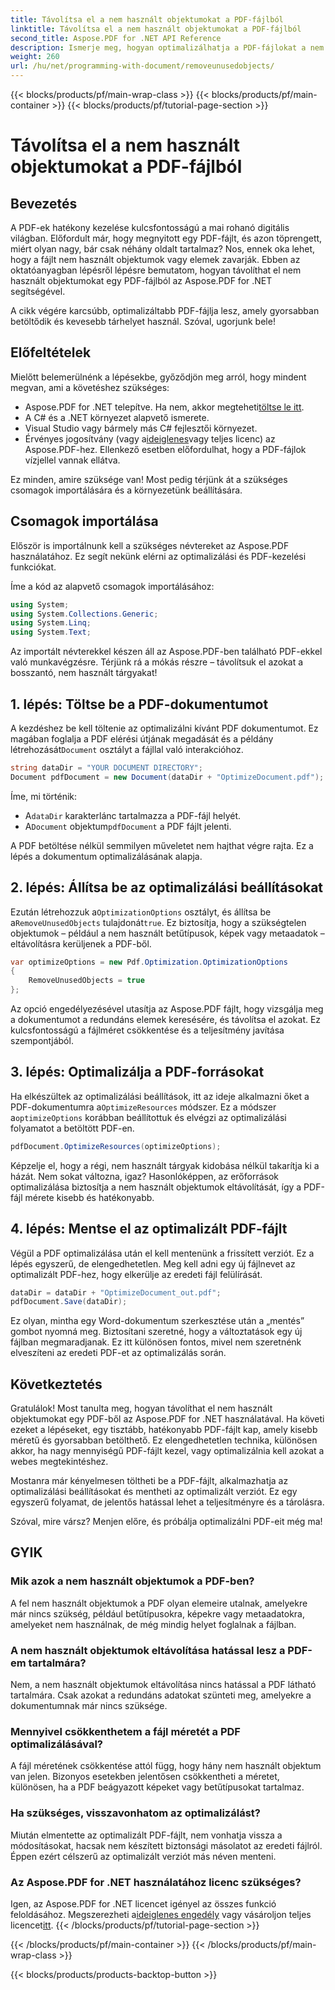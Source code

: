 ```yaml
---
title: Távolítsa el a nem használt objektumokat a PDF-fájlból
linktitle: Távolítsa el a nem használt objektumokat a PDF-fájlból
second_title: Aspose.PDF for .NET API Reference
description: Ismerje meg, hogyan optimalizálhatja a PDF-fájlokat a nem használt objektumok eltávolításával az Aspose.PDF for .NET segítségével. Útmutató lépésről lépésre a fájlméret csökkentésére és a teljesítmény javítására.
weight: 260
url: /hu/net/programming-with-document/removeunusedobjects/
---
```


{{< blocks/products/pf/main-wrap-class >}}
{{< blocks/products/pf/main-container >}}
{{< blocks/products/pf/tutorial-page-section >}}

# Távolítsa el a nem használt objektumokat a PDF-fájlból

## Bevezetés

A PDF-ek hatékony kezelése kulcsfontosságú a mai rohanó digitális világban. Előfordult már, hogy megnyitott egy PDF-fájlt, és azon töprengett, miért olyan nagy, bár csak néhány oldalt tartalmaz? Nos, ennek oka lehet, hogy a fájlt nem használt objektumok vagy elemek zavarják. Ebben az oktatóanyagban lépésről lépésre bemutatom, hogyan távolíthat el nem használt objektumokat egy PDF-fájlból az Aspose.PDF for .NET segítségével. 

A cikk végére karcsúbb, optimalizáltabb PDF-fájlja lesz, amely gyorsabban betöltődik és kevesebb tárhelyet használ. Szóval, ugorjunk bele!

## Előfeltételek

Mielőtt belemerülnénk a lépésekbe, győződjön meg arról, hogy mindent megvan, ami a követéshez szükséges:

-  Aspose.PDF for .NET telepítve. Ha nem, akkor megteheti[töltse le itt](https://releases.aspose.com/pdf/net/).
- A C# és a .NET környezet alapvető ismerete.
- Visual Studio vagy bármely más C# fejlesztői környezet.
-  Érvényes jogosítvány (vagy a[ideiglenes](https://purchase.aspose.com/temporary-license/)vagy teljes licenc) az Aspose.PDF-hez. Ellenkező esetben előfordulhat, hogy a PDF-fájlok vízjellel vannak ellátva.
  
Ez minden, amire szüksége van! Most pedig térjünk át a szükséges csomagok importálására és a környezetünk beállítására.

## Csomagok importálása

Először is importálnunk kell a szükséges névtereket az Aspose.PDF használatához. Ez segít nekünk elérni az optimalizálási és PDF-kezelési funkciókat.

Íme a kód az alapvető csomagok importálásához:

```csharp
using System;
using System.Collections.Generic;
using System.Linq;
using System.Text;
```

Az importált névterekkel készen áll az Aspose.PDF-ben található PDF-ekkel való munkavégzésre. Térjünk rá a mókás részre – távolítsuk el azokat a bosszantó, nem használt tárgyakat!

## 1. lépés: Töltse be a PDF-dokumentumot

 A kezdéshez be kell töltenie az optimalizálni kívánt PDF dokumentumot. Ez magában foglalja a PDF elérési útjának megadását és a példány létrehozását`Document` osztályt a fájllal való interakcióhoz.

```csharp
string dataDir = "YOUR DOCUMENT DIRECTORY";
Document pdfDocument = new Document(dataDir + "OptimizeDocument.pdf");
```

Íme, mi történik:
-  A`dataDir` karakterlánc tartalmazza a PDF-fájl helyét.
-  A`Document` objektum`pdfDocument` a PDF fájlt jelenti.

A PDF betöltése nélkül semmilyen műveletet nem hajthat végre rajta. Ez a lépés a dokumentum optimalizálásának alapja.

## 2. lépés: Állítsa be az optimalizálási beállításokat

 Ezután létrehozzuk a`OptimizationOptions` osztályt, és állítsa be a`RemoveUnusedObjects` tulajdonát`true`. Ez biztosítja, hogy a szükségtelen objektumok – például a nem használt betűtípusok, képek vagy metaadatok – eltávolításra kerüljenek a PDF-ből.

```csharp
var optimizeOptions = new Pdf.Optimization.OptimizationOptions
{
    RemoveUnusedObjects = true
};
```

Az opció engedélyezésével utasítja az Aspose.PDF fájlt, hogy vizsgálja meg a dokumentumot a redundáns elemek keresésére, és távolítsa el azokat. Ez kulcsfontosságú a fájlméret csökkentése és a teljesítmény javítása szempontjából.

## 3. lépés: Optimalizálja a PDF-forrásokat

 Ha elkészültek az optimalizálási beállítások, itt az ideje alkalmazni őket a PDF-dokumentumra a`OptimizeResources` módszer. Ez a módszer a`optimizeOptions` korábban beállítottuk és elvégzi az optimalizálási folyamatot a betöltött PDF-en.

```csharp
pdfDocument.OptimizeResources(optimizeOptions);
```

Képzelje el, hogy a régi, nem használt tárgyak kidobása nélkül takarítja ki a házát. Nem sokat változna, igaz? Hasonlóképpen, az erőforrások optimalizálása biztosítja a nem használt objektumok eltávolítását, így a PDF-fájl mérete kisebb és hatékonyabb.

## 4. lépés: Mentse el az optimalizált PDF-fájlt

Végül a PDF optimalizálása után el kell mentenünk a frissített verziót. Ez a lépés egyszerű, de elengedhetetlen. Meg kell adni egy új fájlnevet az optimalizált PDF-hez, hogy elkerülje az eredeti fájl felülírását.

```csharp
dataDir = dataDir + "OptimizeDocument_out.pdf";
pdfDocument.Save(dataDir);
```

Ez olyan, mintha egy Word-dokumentum szerkesztése után a „mentés” gombot nyomná meg. Biztosítani szeretné, hogy a változtatások egy új fájlban megmaradjanak. Ez itt különösen fontos, mivel nem szeretnénk elveszíteni az eredeti PDF-et az optimalizálás során.

## Következtetés

Gratulálok! Most tanulta meg, hogyan távolíthat el nem használt objektumokat egy PDF-ből az Aspose.PDF for .NET használatával. Ha követi ezeket a lépéseket, egy tisztább, hatékonyabb PDF-fájlt kap, amely kisebb méretű és gyorsabban betölthető. Ez elengedhetetlen technika, különösen akkor, ha nagy mennyiségű PDF-fájlt kezel, vagy optimalizálnia kell azokat a webes megtekintéshez.

Mostanra már kényelmesen töltheti be a PDF-fájlt, alkalmazhatja az optimalizálási beállításokat és mentheti az optimalizált verziót. Ez egy egyszerű folyamat, de jelentős hatással lehet a teljesítményre és a tárolásra.

Szóval, mire vársz? Menjen előre, és próbálja optimalizálni PDF-eit még ma!

## GYIK

### Mik azok a nem használt objektumok a PDF-ben?
A fel nem használt objektumok a PDF olyan elemeire utalnak, amelyekre már nincs szükség, például betűtípusokra, képekre vagy metaadatokra, amelyeket nem használnak, de még mindig helyet foglalnak a fájlban.

### A nem használt objektumok eltávolítása hatással lesz a PDF-em tartalmára?
Nem, a nem használt objektumok eltávolítása nincs hatással a PDF látható tartalmára. Csak azokat a redundáns adatokat szünteti meg, amelyekre a dokumentumnak már nincs szüksége.

### Mennyivel csökkenthetem a fájl méretét a PDF optimalizálásával?
A fájl méretének csökkentése attól függ, hogy hány nem használt objektum van jelen. Bizonyos esetekben jelentősen csökkentheti a méretet, különösen, ha a PDF beágyazott képeket vagy betűtípusokat tartalmaz.

### Ha szükséges, visszavonhatom az optimalizálást?
Miután elmentette az optimalizált PDF-fájlt, nem vonhatja vissza a módosításokat, hacsak nem készített biztonsági másolatot az eredeti fájlról. Éppen ezért célszerű az optimalizált verziót más néven menteni.

### Az Aspose.PDF for .NET használatához licenc szükséges?
 Igen, az Aspose.PDF for .NET licencet igényel az összes funkció feloldásához. Megszerezheti a[ideiglenes engedély](https://purchase.aspose.com/temporary-license/) vagy vásároljon teljes licencet[itt](https://purchase.aspose.com/buy).
{{< /blocks/products/pf/tutorial-page-section >}}

{{< /blocks/products/pf/main-container >}}
{{< /blocks/products/pf/main-wrap-class >}}

{{< blocks/products/products-backtop-button >}}
